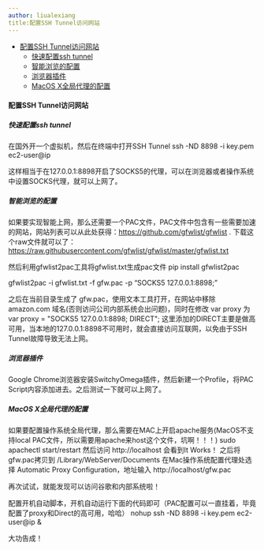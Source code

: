 ```yaml
---
author: liualexiang
title:配置SSH Tunnel访问网站
---
```

- [配置SSH Tunnel访问网站](#配置ssh-tunnel访问网站)
  - [快速配置ssh tunnel](#快速配置ssh-tunnel)
  - [智能浏览的配置](#智能浏览的配置)
  - [浏览器插件](#浏览器插件)
  - [MacOS X全局代理的配置](#macos-x全局代理的配置)
#### 配置SSH Tunnel访问网站

##### 快速配置ssh tunnel
在国外开一个虚拟机，然后在终端中打开SSH Tunnel
ssh -ND 8898 -i key.pem ec2-user@ip

这样相当于在127.0.0.1:8898开启了SOCKS5的代理，可以在浏览器或者操作系统中设置SOCKS代理，就可以上网了。

##### 智能浏览的配置
如果要实现智能上网，那么还需要一个PAC文件，PAC文件中包含有一些需要加速的网站，网站列表可以从此处获得：https://github.com/gfwlist/gfwlist .
下载这个raw文件就可以了： https://raw.githubusercontent.com/gfwlist/gfwlist/master/gfwlist.txt

然后利用gfwlist2pac工具将gfwlist.txt生成pac文件
pip install gfwlist2pac

gfwlist2pac -i gfwlist.txt -f gfw.pac -p “SOCKS5 127.0.0.1:8898;”

之后在当前目录生成了 gfw.pac，使用文本工具打开，在网站中移除 amazon.com 域名(否则访问公司内部系统会出问题)，同时在修改 var proxy 为var proxy = "SOCKS5 127.0.0.1:8898; DIRECT"; 这里添加的DIRECT主要是做高可用，当本地的127.0.0.1:8898不可用时，就会直接访问互联网，以免由于SSH Tunnel故障导致无法上网。

##### 浏览器插件
Google Chrome浏览器安装SwitchyOmega插件，然后新建一个Profile，将PAC Script内容添加进去。之后测试一下就可以上网了。

##### MacOS X全局代理的配置
如果要配置操作系统全局代理，那么需要在MAC上开启apache服务(MacOS不支持local PAC文件，所以需要用apache来host这个文件，坑啊！！！)
sudo apachectl start/restart
然后访问 http://localhost 会看到It Works！
之后将gfw.pac拷贝到 /Library/WebServer/Documents
在Mac操作系统配置代理处选择 Automatic Proxy Configuration，地址输入 http://localhost/gfw.pac

再次试试，就能发现可以访问谷歌和内部系统啦！

配置开机自动脚本，开机自动运行下面的代码即可（PAC配置可以一直挂着，毕竟配置了proxy和Direct的高可用，哈哈）
nohup ssh -ND 8898 -i key.pem ec2-user@ip &

大功告成！
